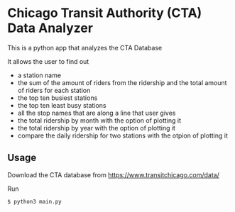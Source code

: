 # Chicago Transit Authority (CTA) Data Analyzer

This is a python app that analyzes the CTA Database

It allows the user to find out
- a station name
- the sum of the amount of riders from the ridership and the total amount of riders for each station
- the top ten busiest stations
- the top ten least busy stations
- all the stop names that are along a line that user gives
- the total ridership by month with the option of plotting it
- the total ridership by year with the option of plotting it
- compare the daily ridership for two stations with the otpion of plotting it

## Usage
Download the CTA database from https://www.transitchicago.com/data/

Run 
```bash
$ python3 main.py
```